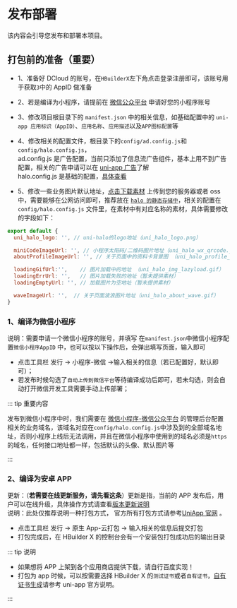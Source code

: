 # 发布部署

该内容会引导您发布和部署本项目。

## 打包前的准备（重要）

- 1、准备好 DCloud 的账号，在`HBuilderX`左下角点击登录注册即可，该账号用于获取`3`中的 AppID 做准备

- 2、若是编译为小程序，请提前在 [微信公众平台](https://mp.weixin.qq.com/) 申请好您的小程序账号

- 3、修改项目根目录下的 `manifest.json` 中的相关信息，如基础配置中的 `uni-app 应用标识（AppID）`、`应用名称`、`应用描述`以及`APP图标配置`等

- 4、修改相关的配置文件，根目录下的`config/ad.config.js`和`config/halo.config.js`，
  <br/>ad.config.js 是广告配置，当前只添加了信息流广告组件，基本上用不到广告配置，相关的广告申请可以在 [uni-app 广告](https://uniapp.dcloud.net.cn/component/ad.html)了解
  <br/>halo.config.js 是基础的配置，[具体查看](./settings.md)

- 5、修改一些业务图片默认地址，<a href="../assets/uni-halo-images.zip" download="uni-halo-images.zip" target="_blank" title="点击下载素材">点击下载素材</a> 上传到您的服务器或者 oss 中，需要能够在公网访问即可，推荐放在 [`halo 的静态存储中`](../problem/questions.md#_3、如何进入halo后台的静态存储上传文件？)，相关的配置在 `config/halo.config.js` 文件里，在素材中有对应名称的素材，具体需要修改的字段如下：

```javascript
export default {
  uni_halo_logo: '', // uni-halo的logo地址（uni_halo_logo.png）

  miniCodeImageUrl: '', // 小程序太阳码/二维码图片地址（uni_halo_wx_qrcode.jpg）
  aboutProfileImageUrl: '', // 关于页面中的资料卡背景图 （uni_halo_profile_bg.jpg）

  loadingGifUrl:'',    // 图片加载中的地址 （uni_halo_img_lazyload.gif）
  loadingErrUrl: '',   // 图片加载失败的地址（暂未提供素材）
  loadingEmptyUrl: '', // 加载图片为空地址（暂未提供素材）

  waveImageUrl: '',  // 关于页面波浪图片地址（uni_halo_about_wave.gif）
}
```

### 1、编译为微信小程序

说明：需要申请一个微信小程序的账号，并填写 在`manifest.json`中微信小程序配置`微信小程序AppID` 中，也可以按以下操作后，会弹出填写页面，输入即可

- 点击工具栏 发行 -> 小程序-微信 ->输入相关的信息（若已配置好，默认即可）；
- 若发布时候勾选了`自动上传到微信平台`等待编译成功后即可，若未勾选，则会自动打开微信开发工具需要手动上传部署；

::: tip 重要内容

发布到微信小程序中时，我们需要在 [微信小程序-微信公众平台](https://mp.weixin.qq.com/) 的管理后台配置相关的业务域名，该域名对应在`config/halo.config.js`中涉及到的全部域名地址，否则小程序上线后无法调用，并且在微信小程序中使用到的域名必须是`https`的域名，任何接口地址都一样，包括默认的头像、默认图片等

:::

### 2、编译为安卓 APP

更新：（**若需要在线更新服务，请先看这条**）更新是指，当前的 APP 发布后，用户可以在线升级，具体操作方式请查看[版本更新说明](../tutorial/update.md)
<br/>说明：此处仅推荐说明一种打包方式， 官方所有打包方式请参考[UniApp 官网](https://uniapp.dcloud.net.cn/tutorial/app-base.html) 。

- 点击工具栏 发行 -> 原生 App-云打包 -> 输入相关的信息后提交打包
- 打包完成后，在 HBuilder X 的控制台会有一个安装包打包成功后的输出目录

::: tip 说明

- 如果想将 APP 上架到各个应用商店提供下载，请自行百度实现！
- 打包为 app 时候，可以按需要选择 HBuilder X 的`测试证书`或者`自有证书`，[自有证书生成]()请参考 uni-app 官方说明。

:::
